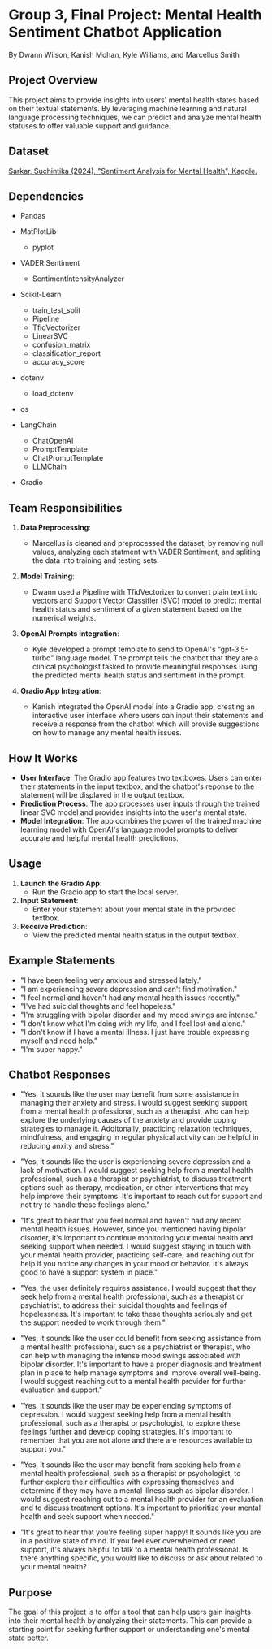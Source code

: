 # Group 3, Final Project: Mental Health Sentiment Chatbot Application
By Dwann Wilson, Kanish Mohan, Kyle Williams, and Marcellus Smith
## Project Overview
This project aims to provide insights into users' mental health states based on their textual statements. By leveraging machine learning and natural language processing techniques, we can predict and analyze mental health statuses to offer valuable support and guidance.

## Dataset
[Sarkar, Suchintika (2024), "Sentiment Analysis for Mental Health", Kaggle.](https://www.kaggle.com/datasets/suchintikasarkar/sentiment-analysis-for-mental-health)
## Dependencies
* Pandas
* MatPlotLib
	* pyplot

* VADER Sentiment
	* SentimentIntensityAnalyzer

* Scikit-Learn

	* train_test_split
	* Pipeline
	* TfidVectorizer
	* LinearSVC
	* confusion_matrix
	* classification_report
	* accuracy_score

* dotenv
	* load_dotenv
* os
* LangChain

	* ChatOpenAI
	* PromptTemplate
	* ChatPromptTemplate
	* LLMChain

* Gradio

## Team Responsibilities
1. **Data Preprocessing**:
   - Marcellus is cleaned and preprocessed the dataset, by removing null values, analyzing each statment with VADER Sentiment, and spliting the data into training and testing sets.
   
2. **Model Training**:
   - Dwann used a Pipeline with TfidVectorizer to convert plain text into vectors and Support Vector Classifier (SVC) model to predict mental health status and sentiment of a given statement based on the numerical weights.

3. **OpenAI Prompts Integration**:
   - Kyle developed a prompt template to send to OpenAI's “gpt-3.5-turbo" language model. The prompt tells the chatbot that they are a clinical psychologist tasked to provide meaningful responses using the predicted mental health status and sentiment in the prompt.

4. **Gradio App Integration**:
   - Kanish integrated the OpenAI model into a Gradio app, creating an interactive user interface where users can input their statements and receive a response from the chatbot which will provide suggestions on how to manage any mental health issues.

## How It Works
- **User Interface**: The Gradio app features two textboxes. Users can enter their statements in the input textbox, and the chatbot's reponse to the statement will be displayed in the output textbox.
- **Prediction Process**: The app processes user inputs through the trained linear SVC model and provides insights into the user's mental state.
- **Model Integration**: The app combines the power of the trained machine learning model with OpenAI's language model prompts to deliver accurate and helpful mental health predictions.

## Usage
1. **Launch the Gradio App**:
   - Run the Gradio app to start the local server.
2. **Input Statement**:
   - Enter your statement about your mental state in the provided textbox.
3. **Receive Prediction**:
   - View the predicted mental health status in the output textbox.

## Example Statements
- "I have been feeling very anxious and stressed lately."
- "I am experiencing severe depression and can't find motivation."
- "I feel normal and haven't had any mental health issues recently."
- "I've had suicidal thoughts and feel hopeless."
- "I'm struggling with bipolar disorder and my mood swings are intense."
- "I don't know what I'm doing with my life, and I feel lost and alone."
- "I don't know if I have a mental illness. I just have trouble expressing myself and need help."
- "I'm super happy."

## Chatbot Responses
- "Yes, it sounds like the user may benefit from some assistance in managing their anxiety and stress. I would suggest seeking support from a mental health professional, such as a therapist, who can help explore the underlying causes of the anxiety and provide coping strategies to manage it. Additonally, practicing relaxation techniques, mindfulness, and engaging in regular physical activity can be helpful in reducing anxity and stress."

- "Yes, it sounds like the user is experiencing severe depression and a lack of motivation. I would suggest seeking help from a mental health professional, such as a therapist or psychiatrist, to discuss treatment options such as therapy, medication, or other interventions that may help improve their symptoms. It's important to reach out for support and not try to handle these feelings alone."

- "It's great to hear that you feel normal and haven't had any recent mental health issues. However, since you mentioned having bipolar disorder, it's important to continue monitoring your mental health and seeking support when needed. I would suggest staying in touch with your mental health provider, practicing self-care, and reaching out for help if you notice any changes in your mood or behavior. It's always good to have a support system in place."

- "Yes, the user definitely requires assistance. I would suggest that they seek help from a mental health professional, such as a therapist or psychiatrist, to address their suicidal thoughts and feelings of hopelessness. It's important to take these thoughts seriously and get the support needed to work through them."

- "Yes, it sounds like the user could benefit from seeking assistance from a mental health professional, such as a psychiatrist or therapist, who can help with managing the intense mood swings associated with bipolar disorder. It's important to have a proper diagnosis and treatment plan in place to help manage symptoms and improve overall well-being. I would suggest reaching out to a mental health provider for further evaluation and support."

- "Yes, it sounds like the user may be experiencing symptoms of depression. I would suggest seeking help from a mental health professional, such as a therapist or psychologist, to explore these feelings further and develop coping strategies. It's important to remember that you are not alone and there are resources available to support you."

- "Yes, it sounds like the user may benefit from seeking help from a mental health professional, such as a therapist or psychologist, to further explore their difficulties with expressing themselves and determine if they may have a mental illness such as bipolar disorder. I would suggest reaching out to a mental health provider for an evaluation and to discuss treatment options. It's important to prioritize your mental health and seek support when needed."

- "It's great to hear that you're feeling super happy! It sounds like you are in a positive state of mind. If you feel ever overwhelmed or need support, it's always helpful to talk to a mental health professional. Is there anything specific, you would like to discuss or ask about related to your mental health?

## Purpose
The goal of this project is to offer a tool that can help users gain insights into their mental health by analyzing their statements. This can provide a starting point for seeking further support or understanding one's mental state better.